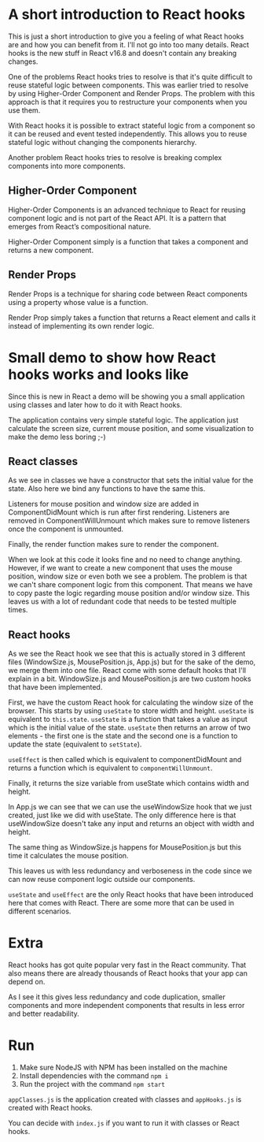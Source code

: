 # A short introduction to React hooks
This is just a short introduction to give you a feeling of what React hooks are and how you can benefit from it. I'll not go into too many details.
React hooks is the new stuff in React v16.8 and doesn't contain any breaking changes.

One of the problems React hooks tries to resolve is that it's quite difficult to reuse stateful logic between components.
This was earlier tried to resolve by using Higher-Order Component and Render Props. The problem with this approach is that it requires you to restructure your components when you use them.

With React hooks it is possible to extract stateful logic from a component so it can be reused and event tested independently. This allows you to reuse stateful logic without changing the components hierarchy.

Another problem React hooks tries to resolve is breaking complex components into more components.


## Higher-Order Component
Higher-Order Components is an advanced technique to React for reusing component logic and is not part of the React API. It is a pattern that emerges from React’s compositional nature.

Higher-Order Component simply is a function that takes a component and returns a new component.

## Render Props
Render Props is a technique for sharing code between React components using a property whose value is a function.

Render Prop simply takes a function that returns a React element and calls it instead of implementing its own render logic.


# Small demo to show how React hooks works and looks like
Since this is new in React a demo will be showing you a small application using classes and later how to do it with React hooks.

The application contains very simple stateful logic.
The application just calculate the screen size, current mouse position, and some visualization to make the demo less boring ;-)

## React classes
As we see in classes we have a constructor that sets the initial value for the state. Also here we bind any functions to have the same this.

Listeners for mouse position and window size are added in ComponentDidMount which is run after first rendering.
Listeners are removed in ComponentWillUnmount which makes sure to remove listeners once the component is unmounted.

Finally, the render function makes sure to render the component.

When we look at this code it looks fine and no need to change anything. However, if we want to create a new component that uses the mouse position, window size or even both we see a problem.
The problem is that we can't share component logic from this component. That means we have to copy paste the logic regarding mouse position and/or window size.
This leaves us with a lot of redundant code that needs to be tested multiple times.

## React hooks
As we see the React hook we see that this is actually stored in 3 different files (WindowSize.js, MousePosition.js, App.js) but for the sake of the demo, we merge them into one file.
React come with some default hooks that I'll explain in a bit. WindowSize.js and MousePosition.js are two custom hooks that have been implemented.

First, we have the custom React hook for calculating the window size of the browser. This starts by using `useState` to store width and height. `useState` is equivalent to `this.state`. `useState` is a function that takes a value as input which is the initial value of the state. `useState` then returns an arrow of two elements - the first one is the state and the second one is a function to update the state (equivalent to `setState`).

`useEffect` is then called which is equivalent to componentDidMount and returns a function which is equivalent to `componentWillUnmount`.

Finally, it returns the size variable from useState which contains width and height.

In App.js we can see that we can use the useWindowSize hook that we just created, just like we did with useState. The only difference here is that useWindowSize doesn't take any input and returns an object with width and height.

The same thing as WindowSize.js happens for MousePosition.js but this time it calculates the mouse position.

This leaves us with less redundancy and verboseness in the code since we can now reuse component logic outside our components.

`useState` and `useEffect` are the only React hooks that have been introduced here that comes with React. There are some more that can be used in different scenarios.

# Extra
React hooks has got quite popular very fast in the React community. That also means there are already thousands of React hooks that your app can depend on.

As I see it this gives less redundancy and code duplication, smaller components and more independent components that results in less error and better readability.

# Run
1. Make sure NodeJS with NPM has been installed on the machine
2. Install dependencies with the command `npm i`
3. Run the project with the command `npm start`

`appClasses.js` is the application created with classes and `appHooks.js` is created with React hooks.

You can decide with `index.js` if you want to run it with classes or React hooks.
